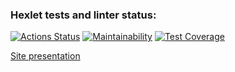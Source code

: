 ### Hexlet tests and linter status:
[![Actions Status](https://github.com/nickolay7/frontend-project-lvl3/workflows/hexlet-check/badge.svg)](https://github.com/nickolay7/frontend-project-lvl3/actions)
[![Maintainability](https://api.codeclimate.com/v1/badges/a99f408b00c004f86a09/maintainability)](https://codeclimate.com/github/nickolay7/frontend-project-lvl3/maintainability)
[![Test Coverage](https://api.codeclimate.com/v1/badges/a99f408b00c004f86a09/test_coverage)](https://codeclimate.com/github/nickolay7/frontend-project-lvl3/test_coverage)

[Site presentation](https://frontend-project-lvl3-o8hwrfx52-nickolay7.vercel.app/)